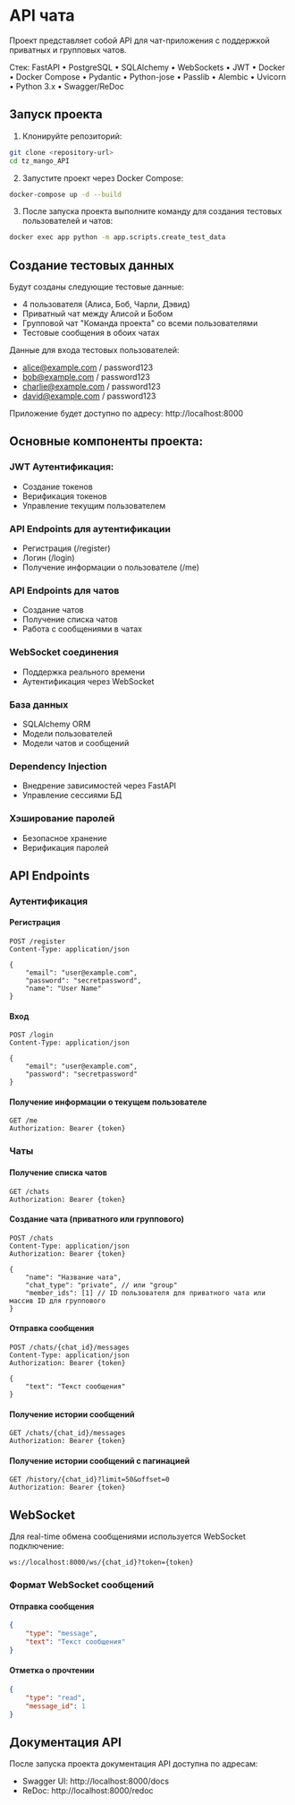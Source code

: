 # API чата

Проект представляет собой API для чат-приложения с поддержкой приватных и групповых чатов.

Стек: FastAPI • PostgreSQL • SQLAlchemy • WebSockets • JWT • Docker • Docker Compose • Pydantic • Python-jose • Passlib • Alembic • Uvicorn • Python 3.x • Swagger/ReDoc

## Запуск проекта

1. Клонируйте репозиторий:
```bash
git clone <repository-url>
cd tz_mango_API
```

2. Запустите проект через Docker Compose:
```bash
docker-compose up -d --build
```

3. После запуска проекта выполните команду для создания тестовых пользователей и чатов:

```bash
docker exec app python -m app.scripts.create_test_data
```

## Создание тестовых данных

Будут созданы следующие тестовые данные:
- 4 пользователя (Алиса, Боб, Чарли, Дэвид)
- Приватный чат между Алисой и Бобом
- Групповой чат "Команда проекта" со всеми пользователями
- Тестовые сообщения в обоих чатах

Данные для входа тестовых пользователей:
- alice@example.com / password123
- bob@example.com / password123
- charlie@example.com / password123
- david@example.com / password123

Приложение будет доступно по адресу: http://localhost:8000

## Основные компоненты проекта:

### JWT Аутентификация:
- Создание токенов
- Верификация токенов
- Управление текущим пользователем

### API Endpoints для аутентификации
- Регистрация (/register)
- Логин (/login)
- Получение информации о пользователе (/me)

### API Endpoints для чатов
- Создание чатов
- Получение списка чатов
- Работа с сообщениями в чатах

### WebSocket соединения
- Поддержка реального времени
- Аутентификация через WebSocket

### База данных
- SQLAlchemy ORM
- Модели пользователей
- Модели чатов и сообщений

### Dependency Injection
- Внедрение зависимостей через FastAPI
- Управление сессиями БД

### Хэширование паролей
- Безопасное хранение
- Верификация паролей

## API Endpoints

### Аутентификация

#### Регистрация
```http
POST /register
Content-Type: application/json

{
    "email": "user@example.com",
    "password": "secretpassword",
    "name": "User Name"
}
```

#### Вход
```http
POST /login
Content-Type: application/json

{
    "email": "user@example.com",
    "password": "secretpassword"
}
```

#### Получение информации о текущем пользователе
```http
GET /me
Authorization: Bearer {token}
```

### Чаты

#### Получение списка чатов
```http
GET /chats
Authorization: Bearer {token}
```

#### Создание чата (приватного или группового)
```http
POST /chats
Content-Type: application/json
Authorization: Bearer {token}

{
    "name": "Название чата",
    "chat_type": "private", // или "group"
    "member_ids": [1] // ID пользователя для приватного чата или массив ID для группового
}
```

#### Отправка сообщения
```http
POST /chats/{chat_id}/messages
Content-Type: application/json
Authorization: Bearer {token}

{
    "text": "Текст сообщения"
}
```

#### Получение истории сообщений
```http
GET /chats/{chat_id}/messages
Authorization: Bearer {token}
```

#### Получение истории сообщений с пагинацией
```http
GET /history/{chat_id}?limit=50&offset=0
Authorization: Bearer {token}
```

## WebSocket

Для real-time обмена сообщениями используется WebSocket подключение:

```
ws://localhost:8000/ws/{chat_id}?token={token}
```

### Формат WebSocket сообщений

#### Отправка сообщения
```json
{
    "type": "message",
    "text": "Текст сообщения"
}
```

#### Отметка о прочтении
```json
{
    "type": "read",
    "message_id": 1
}
```

## Документация API

После запуска проекта документация API доступна по адресам:
- Swagger UI: http://localhost:8000/docs
- ReDoc: http://localhost:8000/redoc
